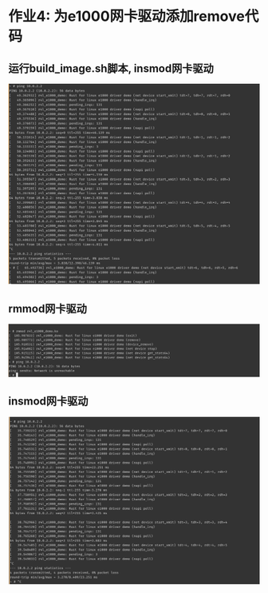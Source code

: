 # 作业4: 为e1000网卡驱动添加remove代码


## 运行build_image.sh脚本, insmod网卡驱动

![insmod网卡驱动 + ping](images/ping_one.png)

## rmmod网卡驱动

![rmmod网卡驱动](images/rmmod.png)

## insmod网卡驱动

![insmod网卡驱动](images/ping_two.png)

